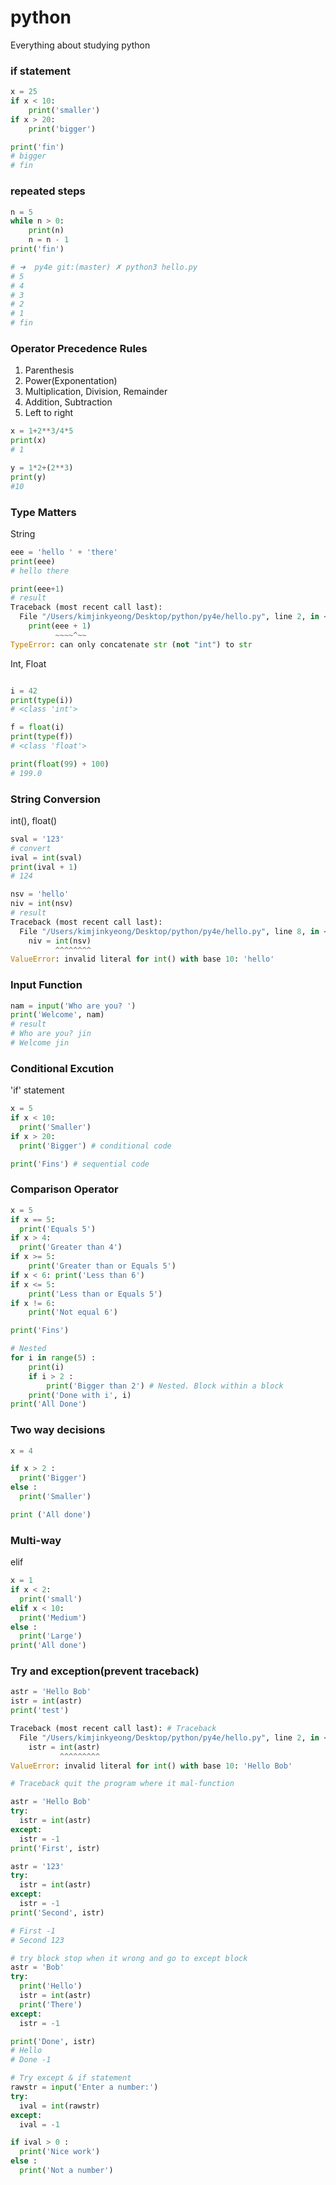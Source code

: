 # python
Everything about studying python

### if statement
```python
x = 25
if x < 10:
    print('smaller')
if x > 20:
    print('bigger')

print('fin')
# bigger
# fin
```

### repeated steps
```python
n = 5
while n > 0:
    print(n)
    n = n - 1
print('fin')

# ➜  py4e git:(master) ✗ python3 hello.py
# 5
# 4
# 3
# 2
# 1
# fin
```

### Operator Precedence Rules

1. Parenthesis
2. Power(Exponentation)
3. Multiplication, Division, Remainder
4. Addition, Subtraction
5. Left to right
```python
x = 1+2**3/4*5
print(x)
# 1

y = 1*2+(2**3)
print(y)
#10
```

### Type Matters

String
```python
eee = 'hello ' + 'there'
print(eee)
# hello there

print(eee+1)
# result
Traceback (most recent call last):
  File "/Users/kimjinkyeong/Desktop/python/py4e/hello.py", line 2, in <module>
    print(eee + 1)
          ~~~~^~~
TypeError: can only concatenate str (not "int") to str
```

Int, Float
```python

i = 42
print(type(i))
# <class 'int'>

f = float(i)
print(type(f))
# <class 'float'>

print(float(99) + 100)
# 199.0
```

### String Conversion
int(), float()
```python
sval = '123'
# convert
ival = int(sval)
print(ival + 1)
# 124

nsv = 'hello'
niv = int(nsv)
# result
Traceback (most recent call last):
  File "/Users/kimjinkyeong/Desktop/python/py4e/hello.py", line 8, in <module>
    niv = int(nsv)
          ^^^^^^^^
ValueError: invalid literal for int() with base 10: 'hello'
```

### Input Function
```python
nam = input('Who are you? ')
print('Welcome', nam)
# result
# Who are you? jin
# Welcome jin
```

### Conditional Excution
'if' statement
```python
x = 5
if x < 10:
  print('Smaller')
if x > 20:
  print('Bigger') # conditional code

print('Fins') # sequential code
```

### Comparison Operator
```python
x = 5
if x == 5:
  print('Equals 5')
if x > 4:
  print('Greater than 4')
if x >= 5:
    print('Greater than or Equals 5')
if x < 6: print('Less than 6')
if x <= 5:
    print('Less than or Equals 5')
if x != 6:
    print('Not equal 6')

print('Fins')

# Nested
for i in range(5) : 
    print(i)
    if i > 2 :
        print('Bigger than 2') # Nested. Block within a block
    print('Done with i', i)
print('All Done')
```
### Two way decisions
```python
x = 4

if x > 2 : 
  print('Bigger')
else : 
  print('Smaller')

print ('All done')
```

### Multi-way
elif
```python
x = 1
if x < 2:
  print('small')
elif x < 10:
  print('Medium')
else : 
  print('Large')
print('All done')
```

### Try and exception(prevent traceback)
<!-- Traceback -->
```python
astr = 'Hello Bob'
istr = int(astr)
print('test')

Traceback (most recent call last): # Traceback
  File "/Users/kimjinkyeong/Desktop/python/py4e/hello.py", line 2, in <module>
    istr = int(astr)
           ^^^^^^^^^
ValueError: invalid literal for int() with base 10: 'Hello Bob'

# Traceback quit the program where it mal-function
```

<!-- Try and Except -->
```python
astr = 'Hello Bob'
try:
  istr = int(astr)
except:
  istr = -1
print('First', istr)

astr = '123'
try:
  istr = int(astr)
except:
  istr = -1
print('Second', istr)

# First -1
# Second 123

# try block stop when it wrong and go to except block
astr = 'Bob'
try:
  print('Hello')
  istr = int(astr)
  print('There')
except:
  istr = -1

print('Done', istr)
# Hello
# Done -1

# Try except & if statement
rawstr = input('Enter a number:')
try:
  ival = int(rawstr)
except:
  ival = -1

if ival > 0 : 
  print('Nice work')
else : 
  print('Not a number')
```